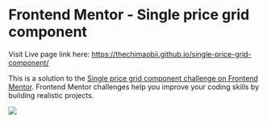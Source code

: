 # Frontend Mentor - Single price grid component

Visit Live page link here: https://thechimaobii.github.io/single-price-grid-component/

This is a solution to the [Single price grid component challenge on Frontend Mentor](https://www.frontendmentor.io/challenges/single-price-grid-component-5ce41129d0ff452fec5abbbc). Frontend Mentor challenges help you improve your coding skills by building realistic projects. 

![](.design/desktop-preview.jpg)


